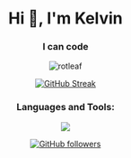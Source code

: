 <h1 align="center">Hi 👋, I'm Kelvin</h1>
<h3 align="center">I can code </></h3>

<div align="center">
  <img src="https://github-readme-stats.vercel.app/api/top-langs?username=rotleaf&show_icons=true&locale=en&layout=compact&theme=tokyonight" alt="rotleaf" />
</div>

<div align="center">
  
  [![GitHub Streak](https://github-readme-streak-stats.herokuapp.com/?user=rotleaf&theme=tokyonight)](https://git.io/streak-stats)
  
</div>

<h3 align="center">Languages and Tools:</h3>
<p align="center">
  <a href="https://skillicons.dev">
    <img src="https://skillicons.dev/icons?i=js,html,css,react,nodejs,python,git" />
  </a>
</p>

<div align="center">
  
  <!--![Visitors](https://visitor-badge.laobi.icu/badge?page_id=rotleaf.rotleaf)-->
  [![GitHub followers](https://img.shields.io/github/followers/rotleaf.svg?style=social&label=Follow&maxAge=2592000)](https://github.com/rotleaf?tab=followers)
  
</div>
